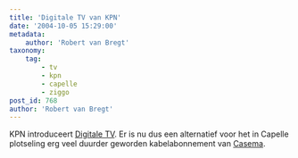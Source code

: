 ```yaml
---
title: 'Digitale TV van KPN'
date: '2004-10-05 15:29:00'
metadata:
    author: 'Robert van Bregt'
taxonomy:
    tag:
        - tv
        - kpn
        - capelle
        - ziggo
post_id: 768
author: 'Robert van Bregt'
---
```


KPN introduceert [Digitale TV](http://www.kpn.com/kpn/show/id=590897/sc=004943). Er is nu dus een alternatief voor het in Capelle plotseling erg veel duurder geworden kabelabonnement van [Casema](http://www.casema.nl/).